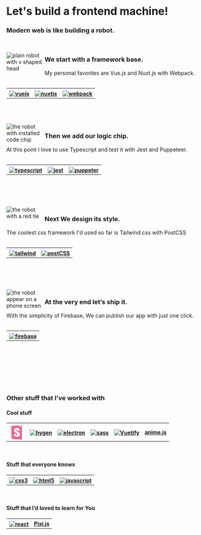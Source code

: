 <h1 align="left">Let's build a frontend machine!</h1>
<h3>Modern web is like building a robot.</h3>
<br />
<p>
 <img align="left" src="https://i.ibb.co/QFP2y8B/framework.png" alt="plain robot with v shaped head" width="100" />
 <h3 align="left">We start with a framework base.</h3>
 My personal favorites are Vue.js and Nuxt.js with Webpack.
 <br />
 <br />
 <table>
  <tr>
   <th>
    <a href="https://vuejs.org/">
     <img src="https://devicons.github.io/devicon/devicon.git/icons/vuejs/vuejs-original-wordmark.svg" alt="vuejs" width="60" height="40" align="center" />
    </a>
   </th>
   <th>
    <a href="https://nuxtjs.org/">
     <img src="https://www.vectorlogo.zone/logos/nuxtjs/nuxtjs-icon.svg" alt="nuxtjs" width="60" height="40" align="center" />
    </a>
   </th>
   <th>
    <a href="https://webpack.js.org/">
     <img src="https://devicons.github.io/devicon/devicon.git/icons/webpack/webpack-original.svg" alt="webpack" width="60" height="40" align="center" />
    </a>
   </th>
  </tr>
 </table>
 <br />
 <br />
 <br />
 <img align="left" src="https://i.ibb.co/ZXdckT3/code.png" alt="the robot with installed code chip" width="100" />
 <h3 align="left">Then we add our logic chip.</h3>
 At this point I love to use Typescript and test it with Jest and Puppeteer.
 <br />
 <br />
 <table>
  <tr>
   <th>
    <a href="https://www.typescriptlang.org/">
     <img src="https://devicons.github.io/devicon/devicon.git/icons/typescript/typescript-original.svg" alt="typescript" width="60" height="40" align="center" />
    </a>
   </th>
   <th>
    <a href="https://jestjs.io/">
     <img src="https://www.vectorlogo.zone/logos/jestjsio/jestjsio-icon.svg" alt="jest" height="40" align="center" />
    </a>
   </th>
   <th>
    <a href="https://pptr.dev/">
     <img src="https://user-images.githubusercontent.com/10379601/29446482-04f7036a-841f-11e7-9872-91d1fc2ea683.png" alt="puppeter" height="40" align="center" />
    </a>
   </th>
  </tr>

 </table>
 <br />
 <br />
 <br />
 <br />
 <img align="left" src="https://i.ibb.co/5KsGkZb/style.png" alt="the robot with a red tie" width="100" />
 <h3 align="left">Next We design its style.</h3>
 The coolest css framework I'd used so far is Tailwind.css with PostCSS
 <br />
 <br />
 <table>
  <tr>
   <th>
    <a href="https://tailwindcss.com/">
     <img src="https://www.vectorlogo.zone/logos/tailwindcss/tailwindcss-icon.svg" alt="tailwind" width="40" height="40" align="center" /></a>
   </th>
   <th>
    <a href="https://postcss.org/">
     <img src="https://www.vectorlogo.zone/logos/postcss/postcss-icon.svg" alt="postCSS" width="40" height="40" align="center" />
    </a>
   </th>
  </tr>
 </table>
 <br />
 <br />
 <br />
 <br />
 <img align="left" src="https://i.ibb.co/MsY8MtP/publish-small.gif" alt="the robot appear on a phone screen" width="100" />
 <h3 align="left">At the very end let’s ship it.</h3>
 With the simplicity of Firebase, We can publish our app with just one click.
 <br />
 <br />
 <table>
  <tr>
   <th>
    <a href="https://firebase.google.com/">
     <img src="https://www.vectorlogo.zone/logos/firebase/firebase-icon.svg" alt="firebase" width="40" height="40" align="center" />
    </a>
   </th>
  </tr>
 </table>
 <br />
 <br />
 <br />
 <br />
 <br />
 <br />
 <h3>Other stuff that I’ve worked with</h3>
 <h4>Cool stuff</h4>
 <table>
  <tr>
   <th>
    <a href="https://storybook.js.org/">
     <img src="https://raw.githubusercontent.com/github/explore/80688e429a7d4ef2fca1e82350fe8e3517d3494d/topics/storybook/storybook.png" alt="storybook" height="40" align="center" />
    </a>
   </th>
    <th>
    <a href="http://www.hygen.io/">
     <img src="https://raw.githubusercontent.com/jondot/hygen/master/media/hygen.png" alt="hygen" height="80" align="center" />
    </a>
   </th>
   <th>
    <a href="https://www.electronjs.org/">
     <img src="https://www.vectorlogo.zone/logos/electronjs/electronjs-icon.svg" alt="electron" height="40" align="center" />
    </a>
   </th>
   <th>
    <a href="https://sass-lang.com/">
     <img src="https://devicons.github.io/devicon/devicon.git/icons/sass/sass-original.svg" alt="sass" width="60" height="40" align="center" />
    </a>
   </th>
   <th>
    <a href="https://vuetifyjs.com/">
     <img src="https://camo.githubusercontent.com/41759602ad091b02adf7b4986b55b0a870471b98/68747470733a2f2f63646e2e767565746966796a732e636f6d2f696d616765732f6c6f676f732f6c6f676f2e737667" alt="Vuetify" height="40" align="center" />
    </a>
   </th>
    <th>
    <a href="https://animejs.com/">
    anime.js
    </a>
   </th>
  </tr>
 </table>
 <br />
 <h4>Stuff that everyone knows</h4>
 <table>
  <tr>
   <th>
    <a href="https://github.com/topics/css">
     <img src="https://devicons.github.io/devicon/devicon.git/icons/css3/css3-original-wordmark.svg" alt="css3" width="60" height="40" align="center" />
    </a>
   </th>
   <th>
    <a href="https://github.com/topics/html">
     <img src="https://devicons.github.io/devicon/devicon.git/icons/html5/html5-original-wordmark.svg" alt="html5" width="60" height="40" align="center" />
    </a>
   </th>
   <th>
    <a href="https://github.com/topics/javascript">
     <img src="https://devicons.github.io/devicon/devicon.git/icons/javascript/javascript-original.svg" alt="javascript" width="60" height="40" align="center" />
    </a>
   </th>
  </tr>
 </table>
 <br />
 <h4>Stuff that I’d loved to learn for You</h4>
 <table>
  <tr>
   <th>
    <a href="https://reactjs.org/">
     <img src="https://www.vectorlogo.zone/logos/reactjs/reactjs-icon.svg" alt="react" height="40" align="center" />
    </a>
   </th>
    <th>
    <a href="https://www.pixijs.com/">
    Pixi.js
    </a>
   </th>
  </tr>
 </table>
 <br />
</p>
